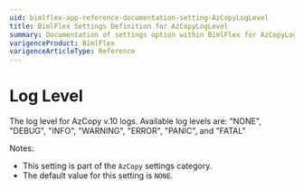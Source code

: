 ```yaml
---
uid: bimlflex-app-reference-documentation-setting-AzCopyLogLevel
title: BimlFlex Settings Definition for AzCopyLogLevel
summary: Documentation of settings option within BimlFlex for AzCopyLogLevel
varigenceProduct: BimlFlex
varigenceArticleType: Reference
---
```


# Log Level

The log level for AzCopy v.10 logs. Available log levels are: "NONE", "DEBUG", "INFO", "WARNING", "ERROR", "PANIC", and "FATAL"

Notes:
* This setting is part of the `AzCopy` settings category.
* The default value for this setting is `NONE`.